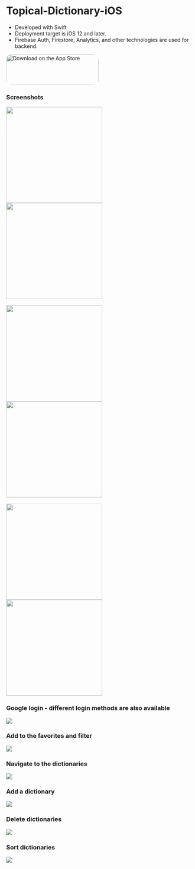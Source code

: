 # Topical-Dictionary-iOS

* Developed with Swift
* Deployment target is iOS 12 and later.
* Firebase Auth, Firestore, Analytics, and other technologies are used for backend.

<a href="https://apps.apple.com/us/app/topical-dictionary/id1572105333?itsct=apps_box_badge&amp;itscg=30200" style="display: inline-block; overflow: hidden; border-radius: 13px; width: 250px; height: 83px;"><img src="https://tools.applemediaservices.com/api/badges/download-on-the-app-store/black/en-us?size=250x83&amp;releaseDate=1632268800&h=cba99a6b9f9e71e9a5970d7c3eb24190" alt="Download on the App Store" style="border-radius: 13px; width: 250px; height: 83px;"></a>

### Screenshots
<div>
  <img src="https://user-images.githubusercontent.com/24485041/114324917-b2301680-9b35-11eb-87aa-6b8c0be4c04d.png" width="260px">
  <img src="https://user-images.githubusercontent.com/24485041/114324994-4306f200-9b36-11eb-9bc7-6b0168b13aff.png" width="260px">
</div>
<br>
<div>
  <img src="https://user-images.githubusercontent.com/24485041/114325052-adb82d80-9b36-11eb-84e5-f8819663c6bd.png" width="260px">
  <img src="https://user-images.githubusercontent.com/24485041/114325055-b14bb480-9b36-11eb-9615-8c20d3ab7fb9.png" width="260px">
</div>
<br>
<div>
  <img src="https://user-images.githubusercontent.com/24485041/114325096-fec82180-9b36-11eb-9cb8-c63b7f6026e0.png" width="260px">
  <img src="https://user-images.githubusercontent.com/24485041/114325099-025ba880-9b37-11eb-9531-082ce26e0730.png" width="260px">
</div>


### Google login - different login methods are also available
![](https://user-images.githubusercontent.com/24485041/114324070-e0f7be00-9b30-11eb-98dd-7532846cbe01.gif)


### Add to the favorites and filter
![](https://user-images.githubusercontent.com/24485041/114324029-ae4dc580-9b30-11eb-9765-d3d9b9332aea.gif)


### Navigate to the dictionaries
![](https://user-images.githubusercontent.com/24485041/114324102-0be21200-9b31-11eb-8b72-e05698068a27.gif)


### Add a dictionary
![](https://user-images.githubusercontent.com/24485041/114324146-4186fb00-9b31-11eb-9bdb-d7ee5aec2a51.gif)


### Delete dictionaries
![](https://user-images.githubusercontent.com/24485041/114324182-7a26d480-9b31-11eb-9eb6-1bc5441aadb7.gif)


### Sort dictionaries
![](https://user-images.githubusercontent.com/24485041/114325242-c07f3200-9b37-11eb-8e37-0ea1783c73fc.gif)

